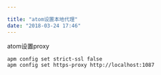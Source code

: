 ```yaml
---

title: "atom设置本地代理"
date: "2018-03-24 17:46"
---
```

atom设置proxy
```
apm config set strict-ssl false
apm config set https-proxy http://localhost:1087

```
